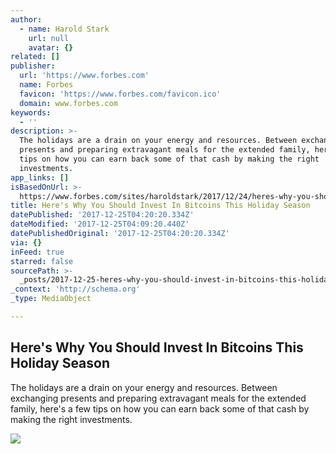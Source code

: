 ```yaml
---
author:
  - name: Harold Stark
    url: null
    avatar: {}
related: []
publisher:
  url: 'https://www.forbes.com'
  name: Forbes
  favicon: 'https://www.forbes.com/favicon.ico'
  domain: www.forbes.com
keywords:
  - ''
description: >-
  The holidays are a drain on your energy and resources. Between exchanging
  presents and preparing extravagant meals for the extended family, here's a few
  tips on how you can earn back some of that cash by making the right
  investments.
app_links: []
isBasedOnUrl: >-
  https://www.forbes.com/sites/haroldstark/2017/12/24/heres-why-you-should-invest-in-bitcoins-this-holiday-season/
title: Here's Why You Should Invest In Bitcoins This Holiday Season
datePublished: '2017-12-25T04:20:20.334Z'
dateModified: '2017-12-25T04:09:20.440Z'
datePublishedOriginal: '2017-12-25T04:20:20.334Z'
via: {}
inFeed: true
starred: false
sourcePath: >-
  _posts/2017-12-25-heres-why-you-should-invest-in-bitcoins-this-holiday-season.md
_context: 'http://schema.org'
_type: MediaObject

---
```

<article style=""><h1>Here's Why You Should Invest In Bitcoins This Holiday Season</h1><p>The holidays are a drain on your energy and resources. Between exchanging presents and preparing extravagant meals for the extended family, here's a few tips on how you can earn back some of that cash by making the right investments.</p><img src="https://thumbor.forbes.com/thumbor/600x315/smart/https%3A%2F%2Fspecials-images.forbesimg.com%2Fdam%2Fimageserve%2F780389179%2F960x0.jpg%3Ffit%3Dscale" /></article>
